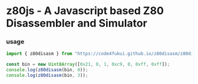 # z80js - A Javascript based Z80 Disassembler and Simulator

### usage

```js
import { z80disasm } from "https://code4fukui.github.io/z80disasm/z80disasm.js";

const bin = new Uint8Array([0x21, 0, 1, 0xc9, 0, 0xff, 0xff]);
console.log(z80disasm(bin, 0));
console.log(z80disasm(bin, 3));
```
